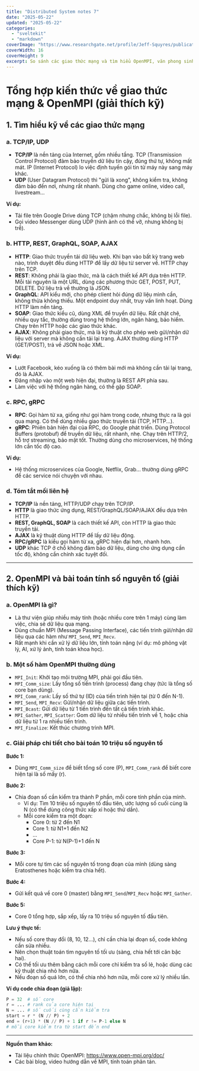 ```yaml
---
title: "Distributed System notes 7"
date: "2025-05-22"
updated: "2025-05-22"
categories:
  - "sveltekit"
  - "markdown"
coverImage: "https://www.researchgate.net/profile/Jeff-Squyres/publication/228687501/figure/fig2/AS:669234074918912@1536562747240/Open-MPIs-Layered-Architecture.png"
coverWidth: 16
coverHeight: 9
excerpt: So sánh các giao thức mạng và tìm hiểu OpenMPI, văn phong sinh viên, giải thích chi tiết.
---
```


# Tổng hợp kiến thức về giao thức mạng & OpenMPI (giải thích kỹ)

## 1. Tìm hiểu kỹ về các giao thức mạng

### a. TCP/IP, UDP
- **TCP/IP** là nền tảng của Internet, gồm nhiều tầng. TCP (Transmission Control Protocol) đảm bảo truyền dữ liệu tin cậy, đúng thứ tự, không mất mát. IP (Internet Protocol) lo việc định tuyến gói tin từ máy này sang máy khác.
- **UDP** (User Datagram Protocol) thì "gửi là xong", không kiểm tra, không đảm bảo đến nơi, nhưng rất nhanh. Dùng cho game online, video call, livestream...

**Ví dụ:**
- Tải file trên Google Drive dùng TCP (chậm nhưng chắc, không bị lỗi file).
- Gọi video Messenger dùng UDP (hình ảnh có thể vỡ, nhưng không bị trễ).

### b. HTTP, REST, GraphQL, SOAP, AJAX
- **HTTP**: Giao thức truyền tải dữ liệu web. Khi bạn vào bất kỳ trang web nào, trình duyệt đều dùng HTTP để lấy dữ liệu từ server về. HTTP chạy trên TCP.
- **REST**: Không phải là giao thức, mà là cách thiết kế API dựa trên HTTP. Mỗi tài nguyên là một URL, dùng các phương thức GET, POST, PUT, DELETE. Dữ liệu trả về thường là JSON.
- **GraphQL**: API kiểu mới, cho phép client hỏi đúng dữ liệu mình cần, không thừa không thiếu. Một endpoint duy nhất, truy vấn linh hoạt. Dùng HTTP làm nền tảng.
- **SOAP**: Giao thức kiểu cũ, dùng XML để truyền dữ liệu. Rất chặt chẽ, nhiều quy tắc, thường dùng trong hệ thống lớn, ngân hàng, bảo hiểm. Chạy trên HTTP hoặc các giao thức khác.
- **AJAX**: Không phải giao thức, mà là kỹ thuật cho phép web gửi/nhận dữ liệu với server mà không cần tải lại trang. AJAX thường dùng HTTP (GET/POST), trả về JSON hoặc XML.

**Ví dụ:**
- Lướt Facebook, kéo xuống là có thêm bài mới mà không cần tải lại trang, đó là AJAX.
- Đăng nhập vào một web hiện đại, thường là REST API phía sau.
- Làm việc với hệ thống ngân hàng, có thể gặp SOAP.

### c. RPC, gRPC
- **RPC**: Gọi hàm từ xa, giống như gọi hàm trong code, nhưng thực ra là gọi qua mạng. Có thể dùng nhiều giao thức truyền tải (TCP, HTTP...).
- **gRPC**: Phiên bản hiện đại của RPC, do Google phát triển. Dùng Protocol Buffers (protobuf) để truyền dữ liệu, rất nhanh, nhẹ. Chạy trên HTTP/2, hỗ trợ streaming, bảo mật tốt. Thường dùng cho microservices, hệ thống lớn cần tốc độ cao.

**Ví dụ:**
- Hệ thống microservices của Google, Netflix, Grab... thường dùng gRPC để các service nói chuyện với nhau.

### d. Tóm tắt mối liên hệ
- **TCP/IP** là nền tảng, HTTP/UDP chạy trên TCP/IP.
- **HTTP** là giao thức ứng dụng, REST/GraphQL/SOAP/AJAX đều dựa trên HTTP.
- **REST, GraphQL, SOAP** là cách thiết kế API, còn HTTP là giao thức truyền tải.
- **AJAX** là kỹ thuật dùng HTTP để lấy dữ liệu động.
- **RPC/gRPC** là kiểu gọi hàm từ xa, gRPC hiện đại hơn, nhanh hơn.
- **UDP** khác TCP ở chỗ không đảm bảo dữ liệu, dùng cho ứng dụng cần tốc độ, không cần chính xác tuyệt đối.

---

## 2. OpenMPI và bài toán tính số nguyên tố (giải thích kỹ)

### a. OpenMPI là gì?
- Là thư viện giúp nhiều máy tính (hoặc nhiều core trên 1 máy) cùng làm việc, chia sẻ dữ liệu qua mạng.
- Dùng chuẩn MPI (Message Passing Interface), các tiến trình gửi/nhận dữ liệu qua các hàm như `MPI_Send`, `MPI_Recv`.
- Rất mạnh khi cần xử lý dữ liệu lớn, tính toán nặng (ví dụ: mô phỏng vật lý, AI, xử lý ảnh, tính toán khoa học).

### b. Một số hàm OpenMPI thường dùng
- `MPI_Init`: Khởi tạo môi trường MPI, phải gọi đầu tiên.
- `MPI_Comm_size`: Lấy tổng số tiến trình (process) đang chạy (tức là tổng số core bạn dùng).
- `MPI_Comm_rank`: Lấy số thứ tự (ID) của tiến trình hiện tại (từ 0 đến N-1).
- `MPI_Send`, `MPI_Recv`: Gửi/nhận dữ liệu giữa các tiến trình.
- `MPI_Bcast`: Gửi dữ liệu từ 1 tiến trình đến tất cả tiến trình khác.
- `MPI_Gather`, `MPI_Scatter`: Gom dữ liệu từ nhiều tiến trình về 1, hoặc chia dữ liệu từ 1 ra nhiều tiến trình.
- `MPI_Finalize`: Kết thúc chương trình MPI.

### c. Giải pháp chi tiết cho bài toán 10 triệu số nguyên tố

**Bước 1:**
- Dùng `MPI_Comm_size` để biết tổng số core (P), `MPI_Comm_rank` để biết core hiện tại là số mấy (r).

**Bước 2:**
- Chia đoạn số cần kiểm tra thành P phần, mỗi core tính phần của mình.
  - Ví dụ: Tìm 10 triệu số nguyên tố đầu tiên, ước lượng số cuối cùng là N (có thể dùng công thức xấp xỉ hoặc thử dần).
  - Mỗi core kiểm tra một đoạn:
    - Core 0: từ 2 đến N1
    - Core 1: từ N1+1 đến N2
    - ...
    - Core P-1: từ N(P-1)+1 đến N

**Bước 3:**
- Mỗi core tự tìm các số nguyên tố trong đoạn của mình (dùng sàng Eratosthenes hoặc kiểm tra chia hết).

**Bước 4:**
- Gửi kết quả về core 0 (master) bằng `MPI_Send`/`MPI_Recv` hoặc `MPI_Gather`.

**Bước 5:**
- Core 0 tổng hợp, sắp xếp, lấy ra 10 triệu số nguyên tố đầu tiên.

**Lưu ý thực tế:**
- Nếu số core thay đổi (8, 10, 12...), chỉ cần chia lại đoạn số, code không cần sửa nhiều.
- Nên chọn thuật toán tìm nguyên tố tối ưu (sàng, chia hết tới căn bậc hai).
- Có thể tối ưu thêm bằng cách mỗi core chỉ kiểm tra số lẻ, hoặc dùng các kỹ thuật chia nhỏ hơn nữa.
- Nếu đoạn số quá lớn, có thể chia nhỏ hơn nữa, mỗi core xử lý nhiều lần.

**Ví dụ code chia đoạn (giả lập):**
```python
P = 32  # số core
r = ... # rank của core hiện tại
N = ... # số cuối cùng cần kiểm tra
start = r * (N // P) + 2
end = (r+1) * (N // P) + 1 if r != P-1 else N
# mỗi core kiểm tra từ start đến end
```

---

**Nguồn tham khảo:**  
- Tài liệu chính thức OpenMPI: https://www.open-mpi.org/doc/   
- Các bài blog, video hướng dẫn về MPI, tính toán phân tán.



